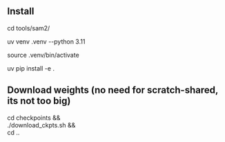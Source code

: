 ## Install
cd tools/sam2/

uv venv .venv --python 3.11

source .venv/bin/activate

uv pip install -e .

## Download weights (no need for scratch-shared, its not too big)
cd checkpoints && \
./download_ckpts.sh && \
cd ..
